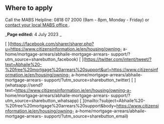 ##  Where to apply

Call the MABS Helpline: 0818 07 2000 (9am - 8pm, Monday - Friday) or [ contact
your local MABS office ](https://www.mabs.ie/contact-mabs/) .

_**Page edited:** 4 July 2023 _

[
](https://facebook.com/sharer/sharer.php?u=https://www.citizensinformation.ie/en/housing/owning-
a-home/mortgage-arrears/abhaile-mortgage-arrears-
support/?utm_source=sharebutton_facebook) [
](https://twitter.com/intent/tweet/?text=Abhaile%20-%20free%20mortgage%20arrears%20support&url=https://www.citizensinformation.ie/en/housing/owning-
a-home/mortgage-arrears/abhaile-mortgage-arrears-
support/?utm_source=sharebutton_twitter) [
](whatsapp://send?text=https://www.citizensinformation.ie/en/housing/owning-a-
home/mortgage-arrears/abhaile-mortgage-arrears-
support/?utm_source=sharebutton_whatsapp) [
](mailto:?subject=Abhaile%20-%20free%20mortgage%20arrears%20support&body=https://www.citizensinformation.ie/en/housing/owning-
a-home/mortgage-arrears/abhaile-mortgage-arrears-
support/?utm_source=sharebutton_email) [ ](javascript:void\(0\))
